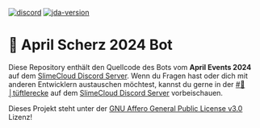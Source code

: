 [![discord](https://img.shields.io/discord/1077255218728796192?label=slimecloud&style=plastic)](https://discord.gg/slimecloud)
[![jda-version](https://img.shields.io/badge/JDA--Version-5.0.0--beta.18-blue?style=plastic)](https://github.com/DV8FromTheWorld/JDA/releases/tag/v5.0.0-beta.18)

# 👋 April Scherz 2024 Bot

Diese Repository enthält den Quellcode des Bots vom **April Events 2024** auf dem [SlimeCloud Discord Server](https://discord.gg/slimecloud).
Wenn du Fragen hast oder dich mit anderen Entwicklern austauschen möchtest, kannst du gerne in
der [#👾│tüftlerecke](https://discord.com/channels/1077255218728796192/1098707158750724186) auf
dem [SlimeCloud Discord Server](https://discord.gg/slimecloud) vorbeischauen.

Dieses Projekt steht unter der [GNU Affero General Public License v3.0](https://github.com/SlimeCloud/template-bot/blob/master/LICENSE.md) Lizenz!
